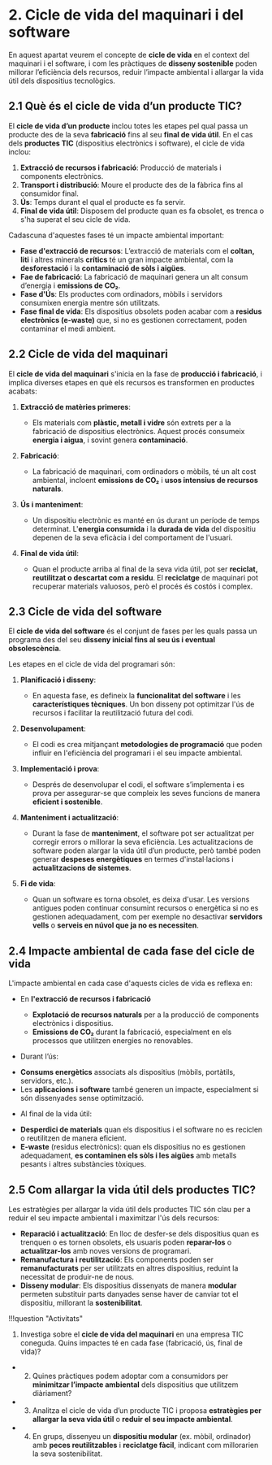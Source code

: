 # 2. Cicle de vida del maquinari i del software

En aquest apartat veurem el concepte de **cicle de vida** en el context del maquinari i el software, i com les pràctiques de **disseny sostenible** poden millorar l’eficiència dels recursos, reduir l’impacte ambiental i allargar la vida útil dels dispositius tecnològics.

## 2.1 **Què és el cicle de vida d’un producte TIC?**

El **cicle de vida d’un producte** inclou totes les etapes pel qual passa un producte des de la seva **fabricació** fins al seu **final de vida útil**. En el cas dels **productes TIC** (dispositius electrònics i software), el cicle de vida inclou:

1. **Extracció de recursos i fabricació**: Producció de materials i components electrònics.
2. **Transport i distribució**: Moure el producte des de la fàbrica fins al consumidor final.
3. **Ús**: Temps durant el qual el producte es fa servir.
4. **Final de vida útil**: Disposem del producte quan es fa obsolet, es trenca o s'ha superat el seu cicle de vida.

Cadascuna d'aquestes fases té un impacte ambiental important:

- **Fase d'extracció de recursos**: L’extracció de materials com el **coltan, liti** i altres minerals **crítics** té un gran impacte ambiental, com la **desforestació** i la **contaminació de sòls i aigües**.
- **Fae de fabricació**: La fabricació de maquinari genera un alt consum d’energia i **emissions de CO₂**.
- **Fase d'Ús**: Els productes com ordinadors, mòbils i servidors consumixen energia mentre són utilitzats.
- **Fase final de vida**: Els dispositius obsolets poden acabar com a **residus electrònics (e-waste)** que, si no es gestionen correctament, poden contaminar el medi ambient.

## 2.2 **Cicle de vida del maquinari**

El **cicle de vida del maquinari** s'inicia en la fase de **producció i fabricació**, i implica diverses etapes en què els recursos es transformen en productes acabats:

1. **Extracció de matèries primeres**:
   - Els materials com **plàstic, metall i vidre** són extrets per a la fabricació de dispositius electrònics. Aquest procés consumeix **energia i aigua**, i sovint genera **contaminació**.
   
2. **Fabricació**:
   - La fabricació de maquinari, com ordinadors o mòbils, té un alt cost ambiental, incloent **emissions de CO₂** i **usos intensius de recursos naturals**.

3. **Ús i manteniment**:
   - Un dispositiu electrònic es manté en ús durant un període de temps determinat. L'**energia consumida** i la **durada de vida** del dispositiu depenen de la seva eficàcia i del comportament de l'usuari.

4. **Final de vida útil**:
   - Quan el producte arriba al final de la seva vida útil, pot ser **reciclat, reutilitzat o descartat com a residu**. El **reciclatge** de maquinari pot recuperar materials valuosos, però el procés és costós i complex.

## 2.3 **Cicle de vida del software**

El **cicle de vida del software** és el conjunt de fases per les quals passa un programa des del seu **disseny inicial fins al seu ús i eventual obsolescència**.

Les etapes en el cicle de vida del programari són:

1. **Planificació i disseny**:
   - En aquesta fase, es defineix la **funcionalitat del software** i les **característiques tècniques**. Un bon disseny pot optimitzar l'ús de recursos i facilitar la reutilització futura del codi.
   
2. **Desenvolupament**:
   - El codi es crea mitjançant **metodologies de programació** que poden influir en l'eficiència del programari i el seu impacte ambiental.
   
3. **Implementació i prova**:
   - Després de desenvolupar el codi, el software s’implementa i es prova per assegurar-se que compleix les seves funcions de manera **eficient i sostenible**.
   
4. **Manteniment i actualització**:
   - Durant la fase de **manteniment**, el software pot ser actualitzat per corregir errors o millorar la seva eficiència. Les actualitzacions de software poden alargar la vida útil d’un producte, però també poden generar **despeses energètiques** en termes d'instal·lacions i **actualitzacions de sistemes**.
   
5. **Fi de vida**:
   - Quan un software es torna obsolet, es deixa d'usar. Les versions antigues poden continuar consumint recursos o energètica si no es gestionen adequadament, com per exemple no desactivar **servidors vells** o **serveis en núvol que ja no es necessiten**.

## 2.4 **Impacte ambiental de cada fase del cicle de vida**

L'impacte ambiental en cada case d'aquests cicles de vida es reflexa en:

* En **l'extracció de recursos i fabricació**
   - **Explotació de recursos naturals** per a la producció de components electrònics i dispositius.
   - **Emissions de CO₂** durant la fabricació, especialment en els processos que utilitzen energies no renovables.

* Durant l’ús:
- **Consums energètics** associats als dispositius (mòbils, portàtils, servidors, etc.).
- Les **aplicacions i software** també generen un impacte, especialment si són dissenyades sense optimització.

* Al final de la vida útil:
- **Desperdici de materials** quan els dispositius i el software no es reciclen o reutilitzen de manera eficient.
- **E-waste** (residus electrònics): quan els dispositius no es gestionen adequadament, **es contaminen els sòls i les aigües** amb metalls pesants i altres substàncies tòxiques.

## 2.5 **Com allargar la vida útil dels productes TIC?**

Les estratègies per allargar la vida útil dels productes TIC són clau per a reduir el seu impacte ambiental i maximitzar l'ús dels recursos:

- **Reparació i actualització**: En lloc de desfer-se dels dispositius quan es trenquen o es tornen obsolets, els usuaris poden **reparar-los** o **actualitzar-los** amb noves versions de programari.
- **Remanufactura i reutilització**: Els components poden ser **remanufacturats** per ser utilitzats en altres dispositius, reduint la necessitat de produir-ne de nous.
- **Disseny modular**: Els dispositius dissenyats de manera **modular** permeten substituir parts danyades sense haver de canviar tot el dispositiu, millorant la **sostenibilitat**.

!!!question "Activitats"

  1. Investiga sobre el **cicle de vida del maquinari** en una empresa TIC coneguda. Quins impactes té en cada fase (fabricació, ús, final de vida)?
- 2. Quines pràctiques podem adoptar com a consumidors per **minimitzar l’impacte ambiental** dels dispositius que utilitzem diàriament?
- 3. Analitza el cicle de vida d’un producte TIC i proposa **estratègies per allargar la seva vida útil** o **reduir el seu impacte ambiental**.
- 4. En grups, dissenyeu un **dispositiu modular** (ex. mòbil, ordinador) amb **peces reutilitzables** i **reciclatge fàcil**, indicant com millorarien la seva sostenibilitat.